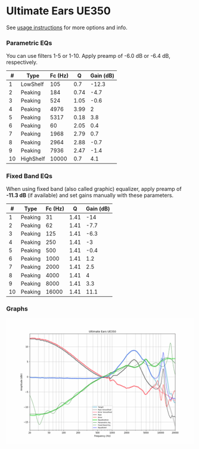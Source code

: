 # Ultimate Ears UE350
See [usage instructions](https://github.com/jaakkopasanen/AutoEq#usage) for more options and info.

### Parametric EQs
You can use filters 1-5 or 1-10. Apply preamp of -6.0 dB or -6.4 dB, respectively.

|   # | Type      |   Fc (Hz) |    Q |   Gain (dB) |
|-----|-----------|-----------|------|-------------|
|   1 | LowShelf  |       105 | 0.7  |       -12.3 |
|   2 | Peaking   |       184 | 0.74 |        -4.7 |
|   3 | Peaking   |       524 | 1.05 |        -0.6 |
|   4 | Peaking   |      4976 | 3.99 |         2   |
|   5 | Peaking   |      5317 | 0.18 |         3.8 |
|   6 | Peaking   |        60 | 2.05 |         0.4 |
|   7 | Peaking   |      1968 | 2.79 |         0.7 |
|   8 | Peaking   |      2964 | 2.88 |        -0.7 |
|   9 | Peaking   |      7936 | 2.47 |        -1.4 |
|  10 | HighShelf |     10000 | 0.7  |         4.1 |

### Fixed Band EQs
When using fixed band (also called graphic) equalizer, apply preamp of **-11.3 dB** (if available) and set gains manually with these parameters.

|   # | Type    |   Fc (Hz) |    Q |   Gain (dB) |
|-----|---------|-----------|------|-------------|
|   1 | Peaking |        31 | 1.41 |       -14   |
|   2 | Peaking |        62 | 1.41 |        -7.7 |
|   3 | Peaking |       125 | 1.41 |        -6.3 |
|   4 | Peaking |       250 | 1.41 |        -3   |
|   5 | Peaking |       500 | 1.41 |        -0.4 |
|   6 | Peaking |      1000 | 1.41 |         1.2 |
|   7 | Peaking |      2000 | 1.41 |         2.5 |
|   8 | Peaking |      4000 | 1.41 |         4   |
|   9 | Peaking |      8000 | 1.41 |         3.3 |
|  10 | Peaking |     16000 | 1.41 |        11.1 |

### Graphs
![](./Ultimate%20Ears%20UE350.png)
